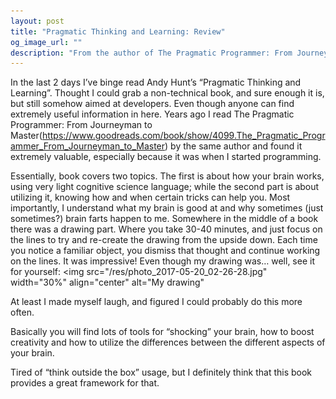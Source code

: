 ```yaml
---
layout: post
title: "Pragmatic Thinking and Learning: Review"
og_image_url: ""
description: "From the author of The Pragmatic Programmer: From Journeyman to Master"
---
```


In the last 2 days I’ve binge read Andy Hunt’s “Pragmatic Thinking and Learning”. Thought I could grab a non-technical book, and sure enough it is, but still somehow aimed at developers. Even though anyone can find extremely useful information in here.
Years ago I read The Pragmatic Programmer: From Journeyman to Master(https://www.goodreads.com/book/show/4099.The_Pragmatic_Programmer_From_Journeyman_to_Master) by the same author and found it extremely valuable, especially because it was when I started programming.

Essentially, book covers two topics. The first is about how your brain works, using very light cognitive science language; while the second part is about utilizing it, knowing how and when certain tricks can help you.
Most importantly, I understand what my brain is good at and why sometimes (just sometimes?) brain farts happen to me.
Somewhere in the middle of a book there was a drawing part. Where you take 30-40 minutes, and just focus on the lines to try and re-create the drawing from the upside down. Each time you notice a familiar object, you dismiss that thought and continue working on the lines. It was impressive! Even though my drawing was… well, see it for yourself:
<img src="/res/photo_2017-05-20_02-26-28.jpg" width="30%" align="center" alt="My drawing"

At least I made myself laugh, and figured I could probably do this more often.

Basically you will find lots of tools for “shocking” your brain, how to boost creativity and how to utilize the differences between the different aspects of your brain.

Tired of “think outside the box” usage, but I definitely think that this book provides a great framework for that.
